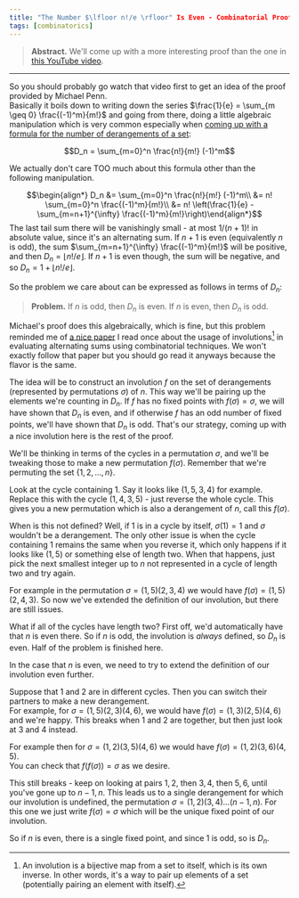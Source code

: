 ```yaml
---
title: "The Number $\lfloor n!/e \rfloor" Is Even - Combinatorial Proof"
tags: [combinatorics]
---
```


> **Abstract.** We'll come up with a more interesting proof than the one in [this YouTube video][yt].

---

So you should probably go watch that video first to get an idea of the proof provided by Michael Penn.  
Basically it boils down to writing down the series $\frac{1}{e} = \sum_{m \geq 0} \frac{(-1)^m}{m!}$ and going from there, doing a little algebraic manipulation which is very common especially when [coming up with a formula for the number of derangements of a set][aops]:

$$D_n = \sum_{m=0}^n \frac{n!}{m!} (-1)^m$$

We actually don't care TOO much about this formula other than the following manipulation.

$$\begin{align*} D_n &= \sum_{m=0}^n \frac{n!}{m!} (-1)^m\\
&= n! \sum_{m=0}^n \frac{(-1)^m}{m!}\\
&= n! \left(\frac{1}{e} - \sum_{m=n+1}^{\infty} \frac{(-1)^m}{m!}\right)\end{align*}$$
The last tail sum there will be vanishingly small - at most $1/(n+1)!$ in absolute value, since it's an alternating sum. If $n+1$ is even (equivalently $n$ is odd), the sum $\sum_{m=n+1}^{\infty} \frac{(-1)^m}{m!}$ will be positive, and then $D_n = \lfloor n!/e \rfloor$. If $n+1$ is even though, the sum will be negative, and so $D_n = 1 + \lfloor n!/e \rfloor$.

So the problem we care about can be expressed as follows in terms of $D_n$:

> **Problem.** If $n$ is odd, then $D_n$ is even. If $n$ is even, then $D_n$ is odd.

Michael's proof does this algebraically, which is fine, but this problem reminded me of [a nice paper][die] I read once about the usage of involutions[^1] in evaluating alternating sums using combinatorial techniques. We won't exactly follow that paper but you should go read it anyways because the flavor is the same.

The idea will be to construct an involution $f$ on the set of derangements (represented by permutations $\sigma$) of $n$. This way we'll be pairing up the elements we're counting in $D_n$. If $f$ has no fixed points with $f(\sigma) = \sigma$, we will have shown that $D_n$ is even, and if otherwise $f$ has an odd number of fixed points, we'll have shown that $D_n$ is odd. That's our strategy, coming up with a nice involution here is the rest of the proof.

We'll be thinking in terms of the cycles in a permutation $\sigma$, and we'll be tweaking those to make a new permutation $f(\sigma)$. Remember that we're permuting the set $\lbrace 1, 2, \ldots, n \rbrace$.

Look at the cycle containing $1$. Say it looks like $(1, 5, 3, 4)$ for example. Replace this with the cycle $(1, 4, 3, 5)$ - just reverse the whole cycle. This gives you a new permutation which is also a derangement of $n$, call this $f(\sigma)$.

When is this not defined? Well, if $1$ is in a cycle by itself, $\sigma(1) = 1$ and $\sigma$ wouldn't be a derangement. The only other issue is when the cycle containing $1$ remains the same when you reverse it, which only happens if it looks like $(1, 5)$ or something else of length two. When that happens, just pick the next smallest integer up to $n$ not represented in a cycle of length two and try again.

For example in the permutation $\sigma = (1, 5)(2, 3, 4)$ we would have $f(\sigma) = (1, 5)(2, 4, 3)$. So now we've extended the definition of our involution, but there are still issues.

What if all of the cycles have length two? First off, we'd automatically have that $n$ is even there. So if $n$ is odd, the involution is *always* defined, so $D_n$ is even. Half of the problem is finished here.

In the case that $n$ is even, we need to try to extend the definition of our involution even further.

Suppose that $1$ and $2$ are in different cycles. Then you can switch their partners to make a new derangement.  
For example, for $\sigma = (1, 5)(2, 3)(4, 6)$, we would have $f(\sigma) = (1, 3)(2, 5)(4, 6)$ and we're happy. This breaks when $1$ and $2$ are together, but then just look at $3$ and $4$ instead.

For example then for $\sigma = (1, 2)(3, 5)(4, 6)$ we would have $f(\sigma) = (1, 2)(3, 6)(4, 5)$.  
You can check that $f(f(\sigma)) = \sigma$ as we desire.

This still breaks - keep on looking at pairs $1, 2$, then $3, 4$, then $5, 6$, until you've gone up to $n-1, n$. This leads us to a single derangement for which our involution is undefined, the permutation $\sigma = (1, 2)(3, 4)\ldots(n-1, n)$. For this one we just write $f(\sigma) = \sigma$ which will be the unique fixed point of our involution.

So if $n$ is even, there is a single fixed point, and since $1$ is odd, so is $D_n$.


[^1]: An involution is a bijective map from a set to itself, which is its own inverse. In other words, it's a way to pair up elements of a set (potentially pairing an element with itself).

[yt]: https://www.youtube.com/watch?v=wrHxeHJDTk4
[aops]: https://artofproblemsolving.com/wiki/index.php/Derangement
[die]: https://scholarship.claremont.edu/cgi/viewcontent.cgi?referer=&httpsredir=1&article=1581&context=hmc_fac_pub
